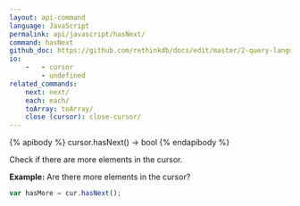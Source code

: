 ```yaml
---
layout: api-command 
language: JavaScript
permalink: api/javascript/hasNext/
command: hasNext 
github_doc: https://github.com/rethinkdb/docs/edit/master/2-query-language/api/javascript/accessing-rql/hasNext.md
io:
    -   - cursor
        - undefined
related_commands:
    next: next/
    each: each/
    toArray: toArray/
    close (cursor): close-cursor/
---
```


{% apibody %}
cursor.hasNext() → bool
{% endapibody %}

Check if there are more elements in the cursor.

__Example:__ Are there more elements in the cursor?

```js
var hasMore = cur.hasNext();
```


